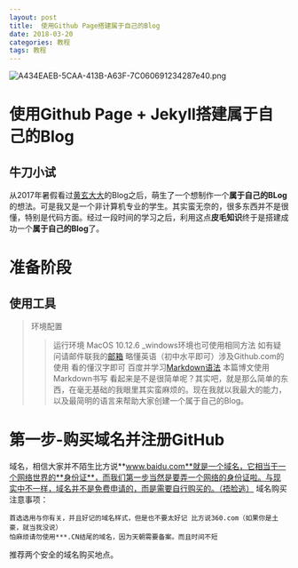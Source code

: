 ```yaml
---
layout: post
title:  使用Github Page搭建属于自己的Blog
date: 2018-03-20
categories: 教程
tags: 教程
---
```

![A434EAEB-5CAA-413B-A63F-7C060691234287e40.png](https://miao.su/images/2018/03/20/A434EAEB-5CAA-413B-A63F-7C060691234287e40.png)
# 使用Github Page + Jekyll搭建属于自己的Blog
## 牛刀小试
从2017年暑假看过[黄玄大大](http://huangxuan.me)的Blog之后，萌生了一个想制作一个**属于自己的BLog**的想法。可是我又是一个非计算机专业的学生。其实蛮无奈的，很多东西并不是很懂，特别是代码方面。经过一段时间的学习之后，利用这点**皮毛知识**终于是搭建成功一个**属于自己的Blog**了。

# 准备阶段
## 使用工具
> 环境配置
>> 运行环境 MacOS 10.12.6 _windows环境也可使用相同方法 如有疑问请邮件联我的[邮箱](mailto:lxzrj@foxmail.com)
>> 略懂英语（初中水平即可）涉及Github.com的使用
>> 看的懂汉字即可
>> 百度并学习[Markdown语法](https://www.appinn.com/markdown/) 本篇博文使用Markdown书写
 看起来是不是很简单呢？其实吧，就是那么简单的东西，在毫无基础的我眼里其实蛮麻烦的。现在我就以我最大的能力，以及最简明的语言来帮助大家创建一个属于自己的Blog。
 
>

# 第一步-购买域名并注册GitHub
 域名，相信大家并不陌生比方说**www.baidu.com**就是一个域名，它相当于一个网络世界的**身份证**，而我们第一步当然是要弄一个网络的身份证啦。与现实中不一样，域名并不是免费申请的，而是需要自行购买的。（捂脸逃）
域名购买注意事项：
```
首选选用与你有关，并且好记的域名样式，但是也不要太好记 比方说360.com（如果你是土豪，就当我没说）
怕麻烦请勿使用***.CN结尾的域名，因为天朝需要备案。而且时间不短
```
推荐两个安全的域名购买地点。
